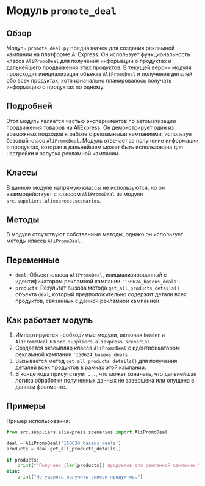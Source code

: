 # Модуль `promote_deal`

## Обзор

Модуль `promote_deal.py` предназначен для создания рекламной кампании на платформе AliExpress. Он использует функциональность класса `AliPromoDeal` для получения информации о продуктах и дальнейшего продвижения этих продуктов. В текущей версии модуля происходит инициализация объекта `AliPromoDeal` и получение деталей обо всех продуктах, хотя изначально планировалось получать информацию о продуктах по одному.

## Подробней

Этот модуль является частью экспериментов по автоматизации продвижения товаров на AliExpress. Он демонстрирует один из возможных подходов к работе с рекламными кампаниями, используя базовый класс `AliPromoDeal`. Модуль отвечает за получение информации о продуктах, которая в дальнейшем может быть использована для настройки и запуска рекламной кампании.

## Классы

В данном модуле напрямую классы не используются, но он взаимодействует с классом `AliPromoDeal` из модуля `src.suppliers.aliexpress.scenarios`.

## Методы

В модуле отсутствуют собственные методы, однако он использует методы класса `AliPromoDeal`.

## Переменные

- `deal`: Объект класса `AliPromoDeal`, инициализированный с идентификатором рекламной кампании `'150624_baseus_deals'`.
- `products`: Результат вызова метода `get_all_products_details()` объекта `deal`, который предположительно содержит детали всех продуктов, связанных с данной рекламной кампанией.

## Как работает модуль

1.  Импортируются необходимые модули, включая `header` и `AliPromoDeal` из `src.suppliers.aliexpress.scenarios`.
2.  Создается экземпляр класса `AliPromoDeal` с идентификатором рекламной кампании `'150624_baseus_deals'`.
3.  Вызывается метод `get_all_products_details()` для получения деталей всех продуктов в рамках этой кампании.
4.  В конце кода присутствует `...`, что может означать, что дальнейшая логика обработки полученных данных не завершена или опущена в данном фрагменте.

## Примеры

Пример использования:

```python
from src.suppliers.aliexpress.scenarios import AliPromoDeal

deal = AliPromoDeal('150624_baseus_deals')
products = deal.get_all_products_details()

if products:
    print(f"Получено {len(products)} продуктов для рекламной кампании.")
else:
    print("Не удалось получить список продуктов.")
